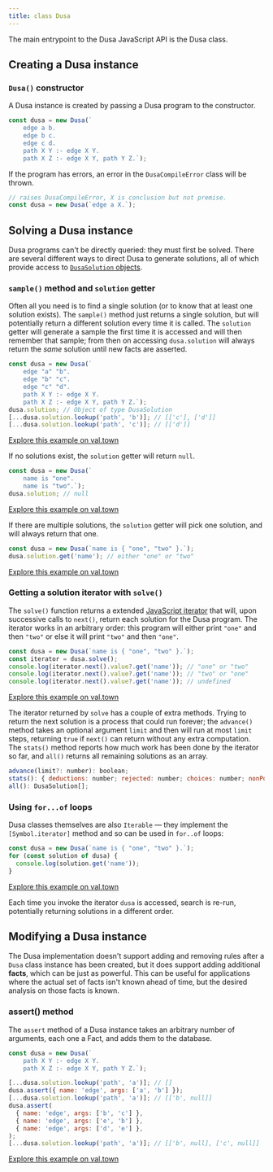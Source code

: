 ```yaml
---
title: class Dusa
---
```


The main entrypoint to the Dusa JavaScript API is the Dusa class.

## Creating a Dusa instance

### `Dusa()` constructor

A Dusa instance is created by passing a Dusa program to the constructor.

```javascript
const dusa = new Dusa(`
    edge a b.
    edge b c.
    edge c d.
    path X Y :- edge X Y.
    path X Z :- edge X Y, path Y Z.`);
```

If the program has errors, an error in the `DusaCompileError` class will be thrown.

```javascript
// raises DusaCompileError, X is conclusion but not premise.
const dusa = new Dusa(`edge a X.`);
```

## Solving a Dusa instance

Dusa programs can't be directly queried: they must first be solved. There are
several different ways to direct Dusa to generate solutions, all of which
provide access to [`DusaSolution` objects](/docs/api/dusasolution/).

### `sample()` method and `solution` getter

Often all you need is to find a single solution (or to know that at least one
solution exists). The `sample()` method just returns a single solution, but
will potentially return a different solution every time it is called. The
`solution` getter will generate a sample the first time it is accessed and
will then remember that sample; from then on accessing `dusa.solution` will
always return the _same_ solution until new facts are asserted.

```javascript
const dusa = new Dusa(`
    edge "a" "b".
    edge "b" "c".
    edge "c" "d".
    path X Y :- edge X Y.
    path X Z :- edge X Y, path Y Z.`);
dusa.solution; // Object of type DusaSolution
[...dusa.solution.lookup('path', 'b')]; // [['c'], ['d']]
[...dusa.solution.lookup('path', 'c')]; // [['d']]
```

[Explore this example on val.town](https://www.val.town/v/robsimmons/solution_getter_yes)

If no solutions exist, the `solution` getter will return `null`.

```javascript
const dusa = new Dusa(`
    name is "one".
    name is "two".`);
dusa.solution; // null
```

[Explore this example on val.town](https://www.val.town/v/robsimmons/solution_getter_no)

If there are multiple solutions, the `solution` getter will pick one solution,
and will always return that one.

```javascript
const dusa = new Dusa(`name is { "one", "two" }.`);
dusa.solution.get('name'); // either "one" or "two"
```

[Explore this example on val.town](https://www.val.town/v/robsimmons/solution_getter_maybe)

### Getting a solution iterator with `solve()`

The `solve()` function returns a extended
[JavaScript iterator](https://developer.mozilla.org/en-US/docs/Web/JavaScript/Reference/Global_Objects/Iterator)
that will, upon successive calls to `next()`, return each solution for the
Dusa program. The iterator works in an arbitrary order: this program will
either print `"one"` and then `"two"` or else it will print `"two"` and then
`"one"`.

```javascript
const dusa = new Dusa(`name is { "one", "two" }.`);
const iterator = dusa.solve();
console.log(iterator.next().value?.get('name')); // "one" or "two"
console.log(iterator.next().value?.get('name')); // "two" or "one"
console.log(iterator.next().value?.get('name')); // undefined
```

[Explore this example on val.town](https://www.val.town/v/robsimmons/solutions_with_next)

The iterator returned by `solve` has a couple of extra methods. Trying to
return the next solution is a process that could run forever; the `advance()`
method takes an optional argument `limit` and then will run at most `limit`
steps, returning `true` if `next()` can return without any extra computation.
The `stats()` method reports how much work has been done by the iterator so
far, and `all()` returns all remaining solutions as an array.

```javascript
advance(limit?: number): boolean;
stats(): { deductions: number; rejected: number; choices: number; nonPos: number };
all(): DusaSolution[];
```

### Using `for...of` loops

Dusa classes themselves are also `Iterable` — they implement the
`[Symbol.iterator]` method and so can be used in `for..of` loops:

```javascript
const dusa = new Dusa(`name is { "one", "two" }.`);
for (const solution of dusa) {
  console.log(solution.get('name'));
}
```

[Explore this example on val.town](https://www.val.town/v/robsimmons/solutions_enumerate)

Each time you invoke the iterator `dusa` is accessed, search is re-run,
potentially returning solutions in a different order.

## Modifying a Dusa instance

The Dusa implementation doesn't support adding and removing rules after a
`Dusa` class instance has been created, but it does support adding additional
**facts**, which can be just as powerful. This can be useful for applications
where the actual set of facts isn't known ahead of time, but the desired
analysis on those facts is known.

### assert() method

The `assert` method of a Dusa instance takes an arbitrary number of arguments,
each one a Fact, and adds them to the database.

```javascript
const dusa = new Dusa(`
    path X Y :- edge X Y.
    path X Z :- edge X Y, path Y Z.`);

[...dusa.solution.lookup('path', 'a')]; // []
dusa.assert({ name: 'edge', args: ['a', 'b'] });
[...dusa.solution.lookup('path', 'a')]; // [['b', null]]
dusa.assert(
  { name: 'edge', args: ['b', 'c'] },
  { name: 'edge', args: ['e', 'b'] },
  { name: 'edge', args: ['d', 'e'] },
);
[...dusa.solution.lookup('path', 'a')]; // [['b', null], ['c', null]]
```

[Explore this example on val.town](https://www.val.town/v/robsimmons/dusa_assertion)

